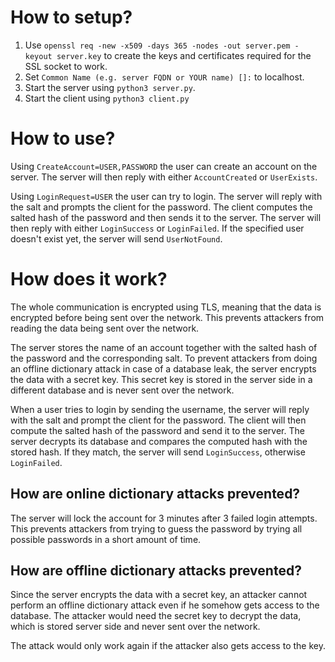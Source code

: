 # How to setup?

1. Use `openssl req -new -x509 -days 365 -nodes -out server.pem -keyout server.key` to create the keys and certificates required for the SSL socket to work.
2. Set `Common Name (e.g. server FQDN or YOUR name) []:` to localhost.
3. Start the server using `python3 server.py`.
4. Start the client using `python3 client.py`

# How to use?

Using `CreateAccount=USER,PASSWORD` the user can create an account on the server.
The server will then reply with either `AccountCreated` or `UserExists`.

Using `LoginRequest=USER` the user can try to login.
The server will reply with the salt and prompts the client for the password.
The client computes the salted hash of the password and then sends it to the server.
The server will then reply with either `LoginSuccess` or `LoginFailed`.
If the specified user doesn't exist yet, the server will send `UserNotFound`.

# How does it work?

The whole communication is encrypted using TLS, meaning that the data is encrypted before being sent over the network.
This prevents attackers from reading the data being sent over the network.

The server stores the name of an account together with the salted hash of the password and the corresponding salt.
To prevent attackers from doing an offline dictionary attack in case of a database leak, the server encrypts the data with a secret key.
This secret key is stored in the server side in a different database and is never sent over the network.

When a user tries to login by sending the username, the server will reply with the salt and prompt the client for the password.
The client will then compute the salted hash of the password and send it to the server.
The server decrypts its database and compares the computed hash with the stored hash.
If they match, the server will send `LoginSuccess`, otherwise `LoginFailed`.

## How are online dictionary attacks prevented?

The server will lock the account for 3 minutes after 3 failed login attempts.
This prevents attackers from trying to guess the password by trying all possible passwords in a short amount of time.

## How are offline dictionary attacks prevented?

Since the server encrypts the data with a secret key, an attacker cannot perform an offline dictionary attack even if he somehow gets access to the database.
The attacker would need the secret key to decrypt the data, which is stored server side and never sent over the network.

The attack would only work again if the attacker also gets access to the key.
